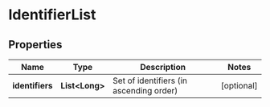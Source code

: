 
# IdentifierList

## Properties
Name | Type | Description | Notes
------------ | ------------- | ------------- | -------------
**identifiers** | **List&lt;Long&gt;** | Set of identifiers (in ascending order) |  [optional]



